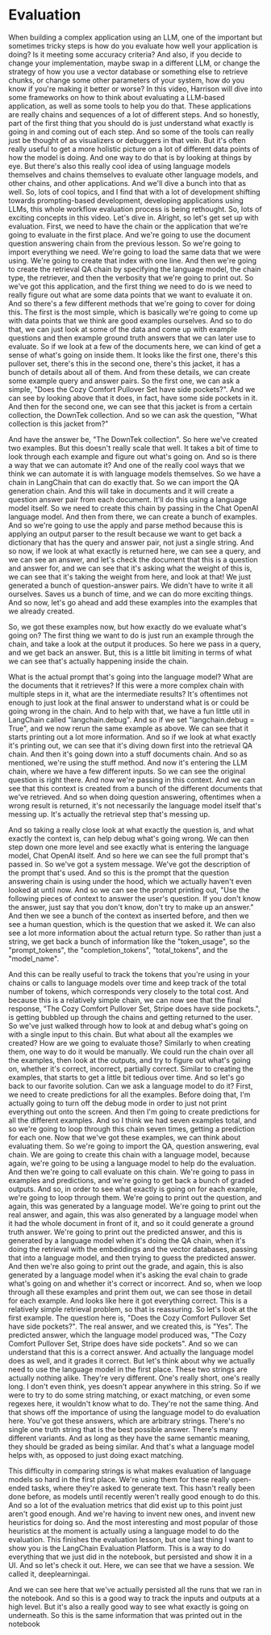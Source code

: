 # Evaluation

When building a complex application using an LLM, one of the 
important but sometimes tricky steps is how do you 
evaluate how well your application is doing? 
Is it meeting some accuracy criteria? 
And also, if you decide to change your implementation, 
maybe swap in a different LLM, or change the strategy 
of how you use a vector database or something else to retrieve chunks, 
or change some other parameters of your system, 
how do you know if you're making it better or worse? In 
this video, Harrison will dive into some 
frameworks on how to think about evaluating a LLM-based application, 
as well as some tools to help 
you do that. 
These applications are really chains and sequences of 
a lot of different steps. And so honestly, part of the first 
thing that you should do is just understand 
what exactly is going in and coming out of each step. 
And so some of the tools can really just be thought of 
as visualizers or debuggers in that vein. 
But it's often really useful to get a more holistic picture on a lot 
of different data points of how the model is doing. And 
one way to do that is by looking at things by eye. But 
there's also this really cool idea of using language models themselves 
and chains themselves to evaluate other 
language models, and other chains, and other 
applications. And we'll dive a bunch into that as well. 
So, lots of cool topics, and I find that with a lot of 
development shifting towards prompting-based development, developing 
applications using LLMs, this whole workflow evaluation process 
is being rethought. So, lots of exciting concepts in this video. 
Let's dive in. 
Alright, so let's get set up with evaluation. First, we 
need to have the chain or the application that we're going 
to evaluate in the first place. 
And we're going to use the document question answering chain 
from the previous lesson. 
So we're going to import everything we need. 
We're going to load the same data that we were using. 
We're going to create that index with one line. 
And then we're going to create the retrieval QA chain by 
specifying the language model, the chain type, the retriever, and 
then the verbosity that we're going to print out. 
So we've got this application, and the first thing we need to do is 
we need to really figure out what are 
some data points that we want to evaluate it on. 
And so there's a few different methods that we're going 
to cover for doing this. 
The first is the most simple, which is basically we're 
going to come up with data points that we think 
are good examples ourselves. 
And so to do that, we can just look at some of the data and come up 
with example questions and then example ground truth 
answers that we can later use to evaluate. 
So if we look at a few of the documents here, 
we can kind of get a sense of what's going on inside them. It 
looks like the first one, there's this pullover set, there's this in 
the second one, there's this jacket, it has a bunch of details about all of 
them. 
And from these details, we can create some 
example query and answer pairs. 
So the first one, we can ask a simple, 
"Does the Cozy Comfort Pullover Set have side pockets?". 
And we can see by looking above that it does, in fact, 
have some side pockets in it. 
And then for the second one, we can see that this 
jacket is from a certain collection, the DownTek collection. 
And so we can ask the question, "What collection is this jacket from?" 
 
And have the answer be, "The DownTek collection". So here we've 
created two examples. 
But this doesn't really scale that well. It 
takes a bit of time to look through each example 
and figure out what's going on. And so is there a way that 
we can automate it? 
And one of the really cool ways that 
we think we can automate it is with language models themselves. 
So we have a chain in LangChain that can do exactly that. 
So we can import the QA generation chain. 
And this will take in documents and it 
will create a question answer pair from each document. 
It'll do this using a language model itself. So 
we need to create this chain by passing in the 
Chat OpenAI language model. 
And then from there, we can create a bunch of examples. 
And so we're going to use the apply and parse method 
because this is applying an output parser to 
the result because we want to get back 
a dictionary that has the query and answer pair, not 
just a single string. 
And so now, if we look at what exactly is returned here, 
we can see a query, and we can see an answer, and let's 
check the document that this is a question and answer for, and 
we can see that it's asking what the weight of this is, we can 
see that it's taking the weight from here, and look at 
that! We just generated a bunch of question-answer pairs. We didn't 
have to write it all ourselves. Saves us a bunch of 
time, and we can do more exciting things. And so now, let's go 
ahead and add these examples into the examples that we already created. 
 
So, we got these examples now, but how exactly do we evaluate what's 
going on? 
The first thing we want to do is just run 
an example through the chain, and take a look at the output it 
produces. 
So here we pass in a query, and we get back an answer. But, 
this is a little bit limiting in terms 
of what we can see that's actually happening inside the chain. 
 
What is the actual prompt that's going into the language model? What 
are the documents that it retrieves? If this were a more 
complex chain with multiple steps in it, what 
are the intermediate results? 
It's oftentimes not enough to just look at the final answer to understand 
what is or could be going wrong in the chain. 
And to help with that, we have a fun little util in LangChain called 
"langchain.debug". 
And so if we set "langchain.debug = True", and we now rerun 
the same example as above. 
We can see that it starts printing out 
a lot more information. 
And so if we look at what exactly it's printing out, we can see that it's diving 
down first into the retrieval QA chain. 
And then it's going down into a stuff documents chain. And 
so as mentioned, we're using the stuff method. 
And now it's entering the LLM chain, where we have a few different inputs. So 
we can see the original question is right there. 
And now we're passing in this context. And 
we can see that this context is created from a bunch of 
the different documents that we've retrieved. 
And so when doing question answering, oftentimes when a wrong result is 
returned, it's not necessarily the language model itself that's messing 
up. It's actually the retrieval step that's messing up. 
 
And so taking a really close look at 
what exactly the question is, and what exactly the context is, 
can help debug what's going wrong. 
We can then step down one more level 
and see exactly what is entering the language model, 
Chat OpenAI itself. 
And so here we can see the full prompt that's 
passed in. So we've got a system message. 
We've got the description of the prompt that's used. And so 
this is the prompt that the question answering chain is using under 
the hood, which we actually haven't even looked 
at until now. 
And so we can see the prompt printing out, 
"Use the following pieces of context to answer the user's 
question. If you don't know the answer, just say 
that you don't know, don't try to make up an answer." And then we see 
a bunch of the context as inserted before, and then we see 
a human question, which is the question that we asked it. We can also see 
a lot more information about the actual return 
type. So rather than just a string, we get back a 
bunch of information like the "token_usage", so the "prompt_tokens", the 
"completion_tokens", "total_tokens", and the "model_name". 
 
And this can be really useful to track the tokens that you're 
using in your chains or calls to language models over time and 
keep track of the total number of tokens, which 
corresponds very closely to the total cost. 
And because this is a relatively simple chain, 
we can now see that the final response, "The Cozy Comfort Pullover Set, 
Stripe does have side pockets.", is getting bubbled up 
through the chains and getting returned to the user. So we've 
just walked through how to look at and debug what's going 
on with a single input to this chain. 
But what about all the examples we created? 
How are we going to evaluate those? 
Similarly to when creating them, one way to do it would be manually. 
We could run the chain over all the examples, then look at the outputs, 
and try to figure out what's going on, whether it's correct, incorrect, partially 
correct. Similar to creating the examples, that starts 
to get a little bit tedious over time. 
And so let's go back to our favorite solution. Can 
we ask a language model to do it? First, we need to create predictions 
for all the examples. Before doing that, I'm actually 
going to turn off the debug mode in order to just not 
print everything out onto the screen. 
And then I'm going to create predictions for all 
the different examples. And so I think we 
had seven examples total, and so we're going to loop through this 
chain seven times, getting a prediction for each one. 
Now that we've got these examples, we can think about evaluating them. 
So we're going to import the QA, question answering, eval chain. We 
are going to create this chain with a language model, because 
again, we're going to be using a language model to help 
do the evaluation. 
And then we're going to call evaluate on this chain. We're 
going to pass in examples and predictions, and we're going to 
get back a bunch of graded outputs. And so, in order to 
see what exactly is going on for each example, we're going to loop 
through them. 
We're going to print out the question, and 
again, this was generated by a language model. 
We're going to print out the real answer, and 
again, this was also generated by a language model when it had the whole 
document in front of it, and so it could generate 
a ground truth answer. 
We're going to print out the predicted answer, and 
this is generated by a language model when it's doing 
the QA chain, when it's doing the retrieval with the embeddings and the 
vector databases, passing that into a language model, and then trying 
to guess the predicted answer. 
And then we're also going to print out the grade, and 
again, this is also generated by a 
language model when it's asking the eval chain to grade what's going on 
and whether it's correct or incorrect. 
And so, when we loop through all these examples and print them out, 
we can see those in detail for each example. 
And looks like here it got everything correct. This is a 
relatively simple retrieval problem, so that is reassuring. 
So let's look at the first example. The question here is, "Does 
the Cozy Comfort Pullover Set have side pockets?". The 
real answer, and we created this, is "Yes". 
The predicted answer, which the language model produced was, 
"The Cozy Comfort Pullover Set, Stripe does have side pockets". 
And so we can understand that this is a correct answer. 
And actually the language model does as well, 
and it grades it correct. 
But let's think about why we actually need to use the language 
model in the first place. 
These two strings are actually nothing alike. 
They're very different. One's really short, one's really long. I don't even 
think, yes doesn't appear anywhere in this string. So if we were to 
try to do some string matching, or exact matching, or even 
some regexes here, it wouldn't know what to 
do. They're not the same thing. And that shows off the importance of 
using the language model to do evaluation here. You've got these answers, 
which are arbitrary strings. There's no single one 
truth string that is the best possible answer. There's 
many different variants. And as long as they have 
the same semantic meaning, they should be graded as 
being similar. And that's what a language model helps with, as opposed 
to just doing exact matching. 
 
This difficulty in comparing strings is 
what makes evaluation of language models so hard in 
the first place. 
We're using them for these really open-ended tasks, 
where they're asked to generate text. This hasn't really 
been done before, as models until recently 
weren't really good enough to do this. And so a lot of 
the evaluation metrics that did exist up to 
this point just aren't good enough. And we're having 
to invent new ones, and invent new heuristics for doing so. 
And the most interesting and most popular of those heuristics at the moment 
is actually using a language model to do the evaluation. This finishes 
the evaluation lesson, but one last thing I want to 
show you is the LangChain Evaluation Platform. This is a way to 
do everything that we just did in the notebook, but 
persisted and show it in a UI. And so let's check it out. Here, 
we can see that we have a session. We called it, deeplearningai. 
 
And we can see here that we've actually persisted all the 
runs that we ran in the notebook. And 
so this is a good way to track the inputs 
and outputs at a high level. 
But it's also a really good way to see what 
exactly is going on underneath. So this is the same 
information that was printed out in the notebook 
